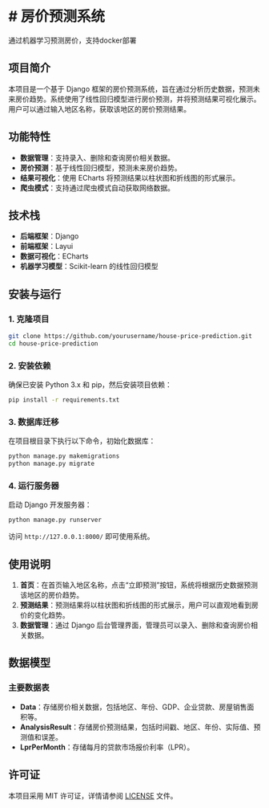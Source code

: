 # # 房价预测系统
通过机器学习预测房价，支持docker部署

## 项目简介

本项目是一个基于 Django 框架的房价预测系统，旨在通过分析历史数据，预测未来房价趋势。系统使用了线性回归模型进行房价预测，并将预测结果可视化展示。用户可以通过输入地区名称，获取该地区的房价预测结果。

## 功能特性

- **数据管理**：支持录入、删除和查询房价相关数据。
- **房价预测**：基于线性回归模型，预测未来房价趋势。
- **结果可视化**：使用 ECharts 将预测结果以柱状图和折线图的形式展示。
- **爬虫模式**：支持通过爬虫模式自动获取网络数据。

## 技术栈

- **后端框架**：Django
- **前端框架**：Layui
- **数据可视化**：ECharts
- **机器学习模型**：Scikit-learn 的线性回归模型

## 安装与运行

### 1. 克隆项目

```bash
git clone https://github.com/yourusername/house-price-prediction.git
cd house-price-prediction
```

### 2. 安装依赖

确保已安装 Python 3.x 和 pip，然后安装项目依赖：

```bash
pip install -r requirements.txt
```

### 3. 数据库迁移

在项目根目录下执行以下命令，初始化数据库：

```bash
python manage.py makemigrations
python manage.py migrate
```

### 4. 运行服务器

启动 Django 开发服务器：

```bash
python manage.py runserver
```

访问 `http://127.0.0.1:8000/` 即可使用系统。

## 使用说明

1. **首页**：在首页输入地区名称，点击“立即预测”按钮，系统将根据历史数据预测该地区的房价趋势。
2. **预测结果**：预测结果将以柱状图和折线图的形式展示，用户可以直观地看到房价的变化趋势。
3. **数据管理**：通过 Django 后台管理界面，管理员可以录入、删除和查询房价相关数据。

## 数据模型

### 主要数据表

- **Data**：存储房价相关数据，包括地区、年份、GDP、企业贷款、房屋销售面积等。
- **AnalysisResult**：存储房价预测结果，包括时间戳、地区、年份、实际值、预测值和误差。
- **LprPerMonth**：存储每月的贷款市场报价利率（LPR）。


## 许可证

本项目采用 MIT 许可证，详情请参阅 [LICENSE](LICENSE) 文件。

